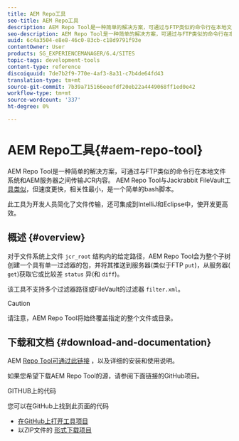 ```yaml
---
title: AEM Repo工具
seo-title: AEM Repo工具
description: AEM Repo Tool是一种简单的解决方案，可通过与FTP类似的命令行在本地文件系统和AEM服务器之间传输JCR内容。 AEM Repo Tool与Jackrabbit FileVault工具类似，但速度更快，相关性最小，是一个简单的bash脚本。
seo-description: AEM Repo Tool是一种简单的解决方案，可通过与FTP类似的命令行在本地文件系统和AEM服务器之间传输JCR内容。 AEM Repo Tool与Jackrabbit FileVault工具类似，但速度更快，相关性最小，是一个简单的bash脚本。
uuid: 6c4a3504-e8e8-46c0-83cb-c18d9791f93e
contentOwner: User
products: SG_EXPERIENCEMANAGER/6.4/SITES
topic-tags: development-tools
content-type: reference
discoiquuid: 7de7b2f9-770e-4af3-8a31-c7b4de64fd43
translation-type: tm+mt
source-git-commit: 7b39a715166eeefdf20eb22a4449068ff1ed0e42
workflow-type: tm+mt
source-wordcount: '337'
ht-degree: 0%

---
```



# AEM Repo工具{#aem-repo-tool}

AEM Repo Tool是一种简单的解决方案，可通过与FTP类似的命令行在本地文件系统和AEM服务器之间传输JCR内容。 AEM Repo Tool与Jackrabbit FileVault工 [具类似](/help/sites-developing/ht-vlttool.md)，但速度更快，相关性最小，是一个简单的bash脚本。

此工具为开发人员简化了文件传输，还可集成到IntelliJ和Eclipse中，使开发更高效。

## 概述 {#overview}

对于文件系统上文件 `jcr_root` 结构内的给定路径，AEM Repo Tool会为整个子树创建一个具有单一过滤器的包，并将其推送到服务器(类似于FTP `put`)，从服务器( `get`)获取它或比较差 `status` 异(和 `diff`)。

该工具不支持多个过滤器路径或FileVault的过滤器 `filter.xml`。

>[!CAUTION]
>
>请注意，AEM Repo Tool将始终覆盖指定的整个文件或目录。

## 下载和文档 {#download-and-documentation}

AEM [Repo Tool可通过此链接](https://github.com/Adobe-Marketing-Cloud/tools/tree/master/repo) ，以及详细的安装和使用说明。

如果您希望下载AEM Repo Tool的源，请参阅下面链接的GitHub项目。

GITHUB上的代码

您可以在GitHub上找到此页面的代码

* [在GitHub上打开工具项目](https://github.com/Adobe-Marketing-Cloud/tools)
* 以ZIP文件的 [形式下载项目](https://github.com/Adobe-Marketing-Cloud/tools/archive/master.zip)

